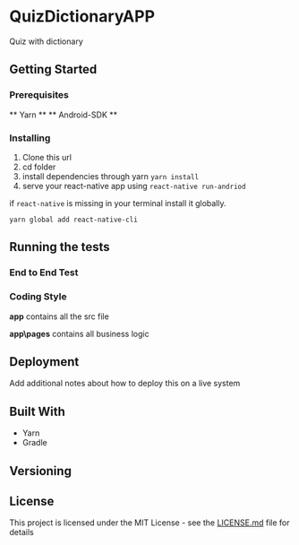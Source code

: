 # QuizDictionaryAPP

Quiz with dictionary

## Getting Started

### Prerequisites

** Yarn **
** Android-SDK **


### Installing

1. Clone this url
2. cd folder
3. install dependencies through yarn `yarn install`
4. serve your react-native app using `react-native run-andriod`

if `react-native` is missing in your terminal install it globally.

`yarn global add react-native-cli`


## Running the tests


### End to End Test



### Coding Style

**app** contains all the src file

**app\pages** contains all business logic

## Deployment

Add additional notes about how to deploy this on a live system

## Built With

* Yarn
* Gradle

## Versioning

## License

This project is licensed under the MIT License - see the [LICENSE.md](LICENSE.md) file for details


 